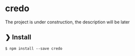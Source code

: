# credo

The project is under construction, the description will be later

## ❯ Install

```
$ npm install --save credo
```
